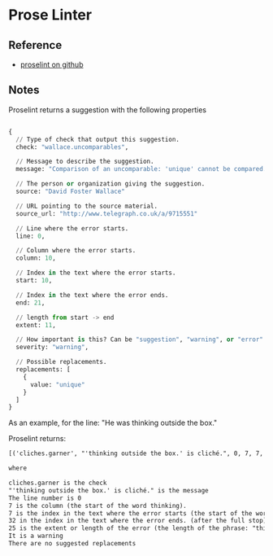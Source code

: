 # Prose Linter


## Reference

- [proselint on github](https://github.com/amperser/proselint)



## Notes

Proselint returns a suggestion with the following properties


```python

{
  // Type of check that output this suggestion.
  check: "wallace.uncomparables",

  // Message to describe the suggestion.
  message: "Comparison of an uncomparable: 'unique' cannot be compared.",

  // The person or organization giving the suggestion.
  source: "David Foster Wallace"

  // URL pointing to the source material.
  source_url: "http://www.telegraph.co.uk/a/9715551"

  // Line where the error starts.
  line: 0,

  // Column where the error starts.
  column: 10,

  // Index in the text where the error starts.
  start: 10,

  // Index in the text where the error ends.
  end: 21,

  // length from start -> end
  extent: 11,

  // How important is this? Can be "suggestion", "warning", or "error".
  severity: "warning",

  // Possible replacements.
  replacements: [
    {
      value: "unique"
    }
  ]
}
```

As an example, for the line: "He was thinking outside the box."

Proselint returns:
```txt
[('cliches.garner', "'thinking outside the box.' is cliché.", 0, 7, 7, 32, 25, 'warning', None)]

where

cliches.garner is the check
"'thinking outside the box.' is cliché." is the message
The line number is 0
7 is the column (the start of the word thinking).
7 is the index in the text where the error starts (the start of the word thinking).
32 in the index in the text where the error ends. (after the full stop)
25 is the extent or length of the error (the length of the phrase: "thinking outside the box" in this case)
It is a warning
There are no suggested replacements

```
